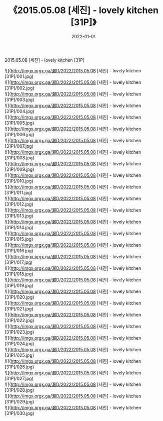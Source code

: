 ﻿---
layout: post
title:  《2015.05.08 [세진] - lovely kitchen [31P]》
date:   2022-01-01
img: http://imgx.orgx.ga/漏D/2022/2015.05.08 [세진] - lovely kitchen [31P]/000.jpg
categories: [美女, 清纯, 唯美]
---

2015.05.08 [세진] - lovely kitchen [31P]

  ![](http://imgx.orgx.ga/漏D/2022/2015.05.08 [세진] - lovely kitchen [31P]/001.jpg) <br> ![](http://imgx.orgx.ga/漏D/2022/2015.05.08 [세진] - lovely kitchen [31P]/002.jpg) <br> ![](http://imgx.orgx.ga/漏D/2022/2015.05.08 [세진] - lovely kitchen [31P]/003.jpg) <br> ![](http://imgx.orgx.ga/漏D/2022/2015.05.08 [세진] - lovely kitchen [31P]/004.jpg) <br> ![](http://imgx.orgx.ga/漏D/2022/2015.05.08 [세진] - lovely kitchen [31P]/005.jpg) <br> ![](http://imgx.orgx.ga/漏D/2022/2015.05.08 [세진] - lovely kitchen [31P]/006.jpg) <br> ![](http://imgx.orgx.ga/漏D/2022/2015.05.08 [세진] - lovely kitchen [31P]/007.jpg) <br> ![](http://imgx.orgx.ga/漏D/2022/2015.05.08 [세진] - lovely kitchen [31P]/008.jpg) <br> ![](http://imgx.orgx.ga/漏D/2022/2015.05.08 [세진] - lovely kitchen [31P]/009.jpg) <br> ![](http://imgx.orgx.ga/漏D/2022/2015.05.08 [세진] - lovely kitchen [31P]/010.jpg) <br> ![](http://imgx.orgx.ga/漏D/2022/2015.05.08 [세진] - lovely kitchen [31P]/011.jpg) <br> ![](http://imgx.orgx.ga/漏D/2022/2015.05.08 [세진] - lovely kitchen [31P]/012.jpg) <br> ![](http://imgx.orgx.ga/漏D/2022/2015.05.08 [세진] - lovely kitchen [31P]/013.jpg) <br> ![](http://imgx.orgx.ga/漏D/2022/2015.05.08 [세진] - lovely kitchen [31P]/014.jpg) <br> ![](http://imgx.orgx.ga/漏D/2022/2015.05.08 [세진] - lovely kitchen [31P]/015.jpg) <br> ![](http://imgx.orgx.ga/漏D/2022/2015.05.08 [세진] - lovely kitchen [31P]/016.jpg) <br> ![](http://imgx.orgx.ga/漏D/2022/2015.05.08 [세진] - lovely kitchen [31P]/017.jpg) <br> ![](http://imgx.orgx.ga/漏D/2022/2015.05.08 [세진] - lovely kitchen [31P]/018.jpg) <br> ![](http://imgx.orgx.ga/漏D/2022/2015.05.08 [세진] - lovely kitchen [31P]/019.jpg) <br> ![](http://imgx.orgx.ga/漏D/2022/2015.05.08 [세진] - lovely kitchen [31P]/020.jpg) <br> ![](http://imgx.orgx.ga/漏D/2022/2015.05.08 [세진] - lovely kitchen [31P]/021.jpg) <br> ![](http://imgx.orgx.ga/漏D/2022/2015.05.08 [세진] - lovely kitchen [31P]/022.jpg) <br> ![](http://imgx.orgx.ga/漏D/2022/2015.05.08 [세진] - lovely kitchen [31P]/023.jpg) <br> ![](http://imgx.orgx.ga/漏D/2022/2015.05.08 [세진] - lovely kitchen [31P]/024.jpg) <br> ![](http://imgx.orgx.ga/漏D/2022/2015.05.08 [세진] - lovely kitchen [31P]/025.jpg) <br> ![](http://imgx.orgx.ga/漏D/2022/2015.05.08 [세진] - lovely kitchen [31P]/026.jpg) <br> ![](http://imgx.orgx.ga/漏D/2022/2015.05.08 [세진] - lovely kitchen [31P]/027.jpg) <br> ![](http://imgx.orgx.ga/漏D/2022/2015.05.08 [세진] - lovely kitchen [31P]/028.jpg) <br> ![](http://imgx.orgx.ga/漏D/2022/2015.05.08 [세진] - lovely kitchen [31P]/029.jpg) <br> ![](http://imgx.orgx.ga/漏D/2022/2015.05.08 [세진] - lovely kitchen [31P]/030.jpg) <br>